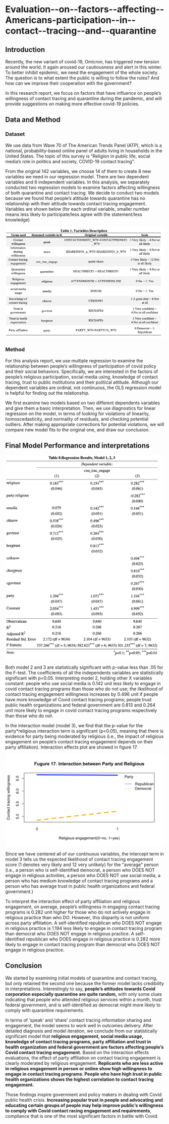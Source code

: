 # Evaluation--on--factors--affecting--Americans-participation--in--contact--tracing--and--quarantine
## Introduction
Recently, the new variant of covid-19, Omicron, has triggered new tension around the world. It again aroused our cautiousness and alert in this winter. To better inhibit epidemic, we need the engagement of the whole society. The question is to what extent the public is willing to follow the rules? And how can we improve their cooperation with the government? 

In this research report, we focus on factors that have influence on people’s willingness of contact tracing and quarantine during the pandemic, and will provide suggestions on making more effective covid-19 policies.

## Data and Method
### Dataset
We use data from Wave 70 of The American Trends Panel (ATP), which is a national, probability-based online panel of adults living in households in the United States. The topic of this survey is “Religion in public life, social media’s role in politics and society, COVID-19 contact tracing”. 

From the original 142 variables, we choose 14 of them to create 8 new variables we need in our regression model. There are two dependent variables and 6 independent variables. In this analysis, we separately conducted two regression models to examine factors affecting willingness of both quarantine and contact tracing. We decide to conduct two models because we found that people’s attitude towards quarantine has no relationship with their attitude towards contact tracing engagement.  Variables are shown below (for each ordinal variable, smaller number means less likely to participate/less agree with the statement/less knowledge)

![](Graph/Picture1.png)

### Method
For this analysis report, we use multiple regression to examine the relationship between people’s willingness of participation of covid policy and their social behaviors. Specifically, we are interested in the factors of people’s religious participation, social media using, knowledge of contact tracing, trust to public institutions and their political attitude. Although our dependent variables are ordinal, not continuous, the OLS regression model is helpful for finding out the relationship.

We first examine two models based on two different dependents variables and give them a basic interpretation. Then, we use diagnostics for linear regression on the model, in terms of looking for violations of linearity, homoscedasticity, and normality of residuals, and checking potential outliers. After making appropriate corrections for potential violations, we will compare new model fits to the original one, and draw our conclusion.

## Final Model Performance and interpretations

![](Graph/Picture2.png)

Both model 2 and 3 are statistically significant with p-value less than .05 for the F-test. The coefficients of all the independents variables are statistically significant with p<0.05. Interpreting model 2, holding other X variables constant: people who use social media is 0.142 unit less likely to engage in covid contact tracing programs than those who do not use; the likelihood of contact tracing engagement willingness increases by 0.496 unit if people have more knowledge of Covid contact tracing programs; people trust public health organizations and federal government are 0.813 and 0.264 unit more likely to engage in covid contact tracing programs respectively than those who do not.

In the interaction model (model 3), we find that the p-value for the party*religious interaction term is significant (p<0.05), meaning that there is evidence for party being moderated by religious (i.e., the impact of religious engagement on people’s contact tracing engagement depends on their party affiliation). Interaction effects plot are showed in figure 17.

![](Graph/Picture3.png)

Since we have centered all of our continuous variables, the intercept term in model 3 tells us the expected likelihood of contact tracing engagement score (1 denotes very likely and 12 very unlikely) for the "average" person (i.e., a person who is self-identified democrat, a person who DOES NOT engage in religious activities, a person who DOES NOT use social media, a person who has medium knowledge of contact tracing programs and a person who has average trust in public health organizations and federal government.)

To interpret the interaction effect of party affiliation and religious engagement, on average, people’s willingness in engaging contact tracing programs is 0.282 unit higher for those who do not actively engage in religious practice than who DO. However, this disparity is not uniform across party affiliation. A self-identified republican who DOES NOT engage in religious practice is 1.194 less likely to engage in contact tracing program than democrat who DOES NOT engage in religious practice. A self-identified republican who DOES engage in religious practice is 0.282 more likely to engage in contact tracing program than democrat who DOES NOT engage in religious practice. 


## Conclusion
We started by examining initial models of quarantine and contact tracing, but only retained the second one because the former model lacks credibility in interpretations. Interestingly to say, **people’s attitudes towards Covid corporation especially quarantine are quite random,** with only some clues indicating that people who attended religious services within a month, trust federal government, and is self-identified as democrat might more likely to comply with quarantine requirements.

In terms of ‘speak’ and ‘share’ contact tracing information sharing and engagement, the model seems to work well in outcomes delivery. After detailed diagnosis and model iteration, we conclude from our statistically significant model that **religious engagement, social media usage, knowledge of contact tracing programs, party affiliation and trust in health organization and federal government are factors affecting people’s Covid contact tracing engagement.** Based on the interaction effects evaluations, the effect of party affiliation on contact tracing engagement is clearly moderated by religious engagement. **Replicants who are less active in religious engagement in person or online show high willingness to engage in contact tracing programs. People who have high trust in public health organizations shows the highest correlation to contact tracing engagement.**

Those findings inspire government and policy makers in dealing with Covid public health crisis. **Increasing popular trust in people and advocating and educating certain groups of people may help improve public’s willingness to comply with Covid contact racing engagement and requirements**, compliance that is one of the most significant factors in battle with Covid.
